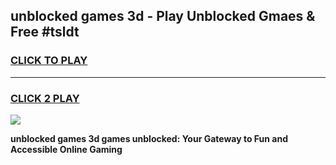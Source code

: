 
## unblocked games 3d - Play Unblocked Gmaes & Free #tsldt
<h3>
<a href="https://premium.freeplayer.one?title=unblocked_games_3d&ref=01M">CLICK TO PLAY</a></h3>
<hr>

<h3>
<a href="https://premium.freeplayer.one?title=unblocked_games_3d&ref=01M">CLICK 2 PLAY</a>
  
</h3>

<a href="https://premium.freeplayer.one?title=unblocked_games_3d&ref=01M"><img src="https://clearcache.store/games.png"></a>


**unblocked games 3d games unblocked: Your Gateway to Fun and Accessible Online Gaming**
